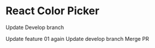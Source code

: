 # React Color Picker

Update Develop branch

Update feature 01 again
Update develop branch
Merge PR
